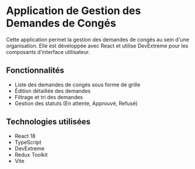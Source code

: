 # Application de Gestion des Demandes de Congés

Cette application permet la gestion des demandes de congés au sein d'une organisation. Elle est développée avec React et utilise DevExtreme pour les composants d'interface utilisateur.

## Fonctionnalités

- Liste des demandes de congés sous forme de grille
- Édition détaillée des demandes
- Filtrage et tri des demandes
- Gestion des statuts (En attente, Approuvé, Refusé)

## Technologies utilisées

- React 18
- TypeScript
- DevExtreme
- Redux Toolkit
- Vite
